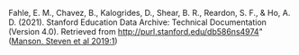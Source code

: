 Fahle, E. M., Chavez, B., Kalogrides, D., Shear, B. R., Reardon, S. F., & Ho, A. D. (2021). Stanford Education Data Archive: Technical Documentation (Version 4.0). Retrieved from http://purl.stanford.edu/db586ns4974" ([Manson, Steven et al 2019:1](zotero://open-pdf/library/items/Q5HJYYT3?page=1))